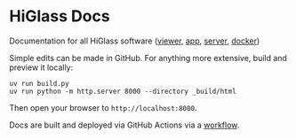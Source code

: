 # HiGlass Docs

Documentation for all HiGlass software ([viewer][hgv], [app][hga],
[server][hgs], [docker][hgd])

Simple edits can be made in GitHub. For anything more extensive, build and
preview it locally:

```
uv run build.py
uv run python -m http.server 8000 --directory _build/html
```

Then open your browser to `http://localhost:8000`.

Docs are built and deployed via GitHub Actions via a
[workflow](.github/workflows/docs.yml).

[hga]: https://github.com/higlass/higlass-app
[hgd]: https://github.com/higlass/higlass-docker
[hgs]: https://github.com/higlass/higlass-server
[hgv]: https://github.com/higlass/higlass
